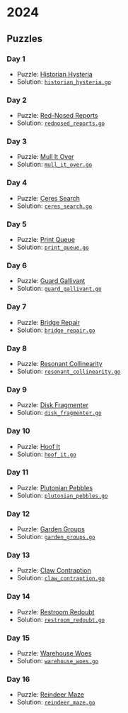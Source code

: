 # 2024

## Puzzles

### Day 1
* Puzzle: [Historian Hysteria](https://adventofcode.com/2024/day/1)
* Solution: [`historian_hysteria.go`](day-01/historian_hysteria.go)

### Day 2
* Puzzle: [Red-Nosed Reports](https://adventofcode.com/2024/day/2)
* Solution: [`rednosed_reports.go`](day-02/rednosed_reports.go)

### Day 3
* Puzzle: [Mull It Over](https://adventofcode.com/2024/day/3)
* Solution: [`mull_it_over.go`](day-03/mull_it_over.go)

### Day 4
* Puzzle: [Ceres Search](https://adventofcode.com/2024/day/4)
* Solution: [`ceres_search.go`](day-04/ceres_search.go)

### Day 5
* Puzzle: [Print Queue](https://adventofcode.com/2024/day/5)
* Solution: [`print_queue.go`](day-05/print_queue.go)

### Day 6
* Puzzle: [Guard Gallivant](https://adventofcode.com/2024/day/6)
* Solution: [`guard_gallivant.go`](day-06/guard_gallivant.go)

### Day 7
* Puzzle: [Bridge Repair](https://adventofcode.com/2024/day/7)
* Solution: [`bridge_repair.go`](day-07/bridge_repair.go)

### Day 8
* Puzzle: [Resonant Collinearity](https://adventofcode.com/2024/day/8)
* Solution: [`resonant_collinearity.go`](day-08/resonant_collinearity.go)

### Day 9
* Puzzle: [Disk Fragmenter](https://adventofcode.com/2024/day/9)
* Solution: [`disk_fragmenter.go`](day-09/disk_fragmenter.go)

### Day 10
* Puzzle: [Hoof It](https://adventofcode.com/2024/day/10)
* Solution: [`hoof_it.go`](day-10/hoof_it.go)

### Day 11
* Puzzle: [Plutonian Pebbles](https://adventofcode.com/2024/day/11)
* Solution: [`plutonian_pebbles.go`](day-11/plutonian_pebbles.go)

### Day 12
* Puzzle: [Garden Groups](https://adventofcode.com/2024/day/12)
* Solution: [`garden_groups.go`](day-12/garden_groups.go)

### Day 13
* Puzzle: [Claw Contraption](https://adventofcode.com/2024/day/13)
* Solution: [`claw_contraption.go`](day-13/claw_contraption.go)

### Day 14
* Puzzle: [Restroom Redoubt](https://adventofcode.com/2024/day/14)
* Solution: [`restroom_redoubt.go`](day-14/restroom_redoubt.go)

### Day 15
* Puzzle: [Warehouse Woes](https://adventofcode.com/2024/day/15)
* Solution: [`warehouse_woes.go`](day-15/warehouse_woes.go)

### Day 16
* Puzzle: [Reindeer Maze](https://adventofcode.com/2024/day/16)
* Solution: [`reindeer_maze.go`](day-16/reindeer_maze.go)
